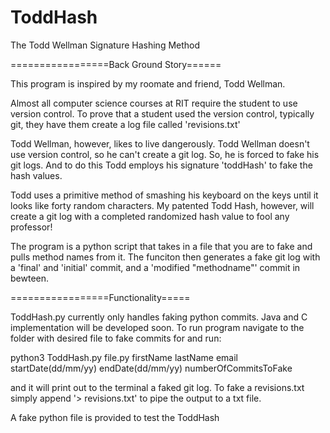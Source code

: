 # ToddHash
The Todd Wellman Signature Hashing Method

=================Back Ground Story======

This program is inspired by my roomate and friend, Todd Wellman.

Almost all computer science courses at RIT require the student to use version control.
To prove that a student used the version control, typically git, they have them create a log file called 'revisions.txt'

Todd Wellman, however, likes to live dangerously. Todd Wellman doesn't use version control, so he can't create a git log.
So, he is forced to fake his git logs. And to do this Todd employs his signature 'toddHash' to fake the hash values.

Todd uses a primitive method of smashing his keyboard on the keys until it looks like forty random characters. 
My patented Todd Hash, however, will create a git log with a completed randomized hash value to fool any professor!

The program is a python script that takes in a file that you are to fake and pulls method names from it.
The funciton then generates a fake git log with a 'final' and 'initial' commit, and a 'modified "methodname"' commit in bewteen.


=================Functionality=====

ToddHash.py currently only handles faking python commits. Java and C implementation will be developed soon.
To run program navigate to the folder with desired file to fake commits for and run:

  python3 ToddHash.py file.py firstName lastName email startDate(dd/mm/yy) endDate(dd/mm/yy) numberOfCommitsToFake
  
and it will print out to the terminal a faked git log.
To fake a revisions.txt simply append '> revisions.txt' to pipe the output to a txt file.

A fake python file is provided to test the ToddHash
